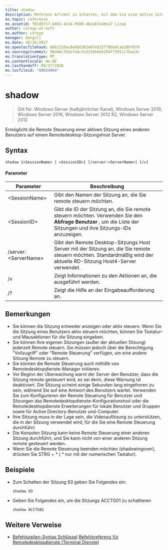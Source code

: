 ```yaml
---
title: shadow
description: Referenz Artikel zu Schatten, mit dem Sie eine aktive Sitzung eines anderen Benutzers auf einem Remotedesktop-Sitzungshost Server remote steuern können.
ms.topic: reference
ms.assetid: f81d9717-6883-4e14-9508-4b2a87e48ea7 Lizap
author: coreyp-at-msft
ms.author: coreyp
manager: dongill
ms.date: 10/16/2017
ms.openlocfilehash: 0db1150ac8e0b6382e07e032f780a9cab28bf870
ms.sourcegitcommit: 96d46c702e7a9c3a321bbbb5284f73911c7baa3c
ms.translationtype: MT
ms.contentlocale: de-DE
ms.lasthandoff: 08/27/2020
ms.locfileid: "89024864"
---
```

# <a name="shadow"></a>shadow

> Gilt für: Windows Server (halbjährlicher Kanal), Windows Server 2019, Windows Server 2016, Windows Server 2012 R2, Windows Server 2012

Ermöglicht die Remote Steuerung einer aktiven Sitzung eines anderen Benutzers auf einem Remotedesktop-Sitzungshost Server.



## <a name="syntax"></a>Syntax
```
shadow {<SessionName> | <SessionID>} [/server:<ServerName>] [/v]
```

#### <a name="parameters"></a>Parameter
|Parameter|Beschreibung|
|-------|--------|
|\<SessionName>|Gibt den Namen der Sitzung an, die Sie remote steuern möchten.|
|\<SessionID>|Gibt die ID der Sitzung an, die Sie remote steuern möchten. Verwenden Sie den **Abfrage Benutzer** , um die Liste der Sitzungen und ihre Sitzungs-IDs anzuzeigen.|
|/server:\<ServerName>|Gibt den Remote Desktop-Sitzungs Host Server mit der Sitzung an, die Sie remote steuern möchten. Standardmäßig wird der aktuelle RD-Sitzung Host4-Server verwendet.|
|/v|Zeigt Informationen zu den Aktionen an, die ausgeführt werden.|
|/?|Zeigt die Hilfe an der Eingabeaufforderung an.|

## <a name="remarks"></a>Bemerkungen
-   Sie können die Sitzung entweder anzeigen oder aktiv steuern. Wenn Sie die Sitzung eines Benutzers aktiv steuern möchten, können Sie Tastatur-und Mausaktionen für die Sitzung eingeben.
-   Sie können Ihre eigenen Sitzungen (außer der aktuellen Sitzung) jederzeit Remote steuern. Sie müssen jedoch über die Berechtigung "Vollzugriff" oder "Remote Steuerung" verfügen, um eine andere Sitzung Remote zu steuern.
-   Sie können die Remote Steuerung auch mithilfe von Remotedesktopdienste-Manager initiieren.
-   Vor Beginn der Überwachung warnt der Server den Benutzer, dass die Sitzung remote gesteuert wird, es sei denn, diese Warnung ist deaktiviert. Die Sitzung scheint einige Sekunden lang eingefroren zu sein, während Sie auf eine Antwort des Benutzers wartet. Verwenden Sie zum Konfigurieren der Remote Steuerung für Benutzer und Sitzungen das Remotedesktopdienste-Konfigurationstool oder die Remotedesktopdienste Erweiterungen für lokale Benutzer und Gruppen sowie für Active Directory-Benutzer und-Computer.
-   Ihre Sitzung muss in der Lage sein, die Videoauflösung zu unterstützen, die in der Sitzung verwendet wird, für die Sie eine Remote Steuerung durchführt.
-   Die Konsolen Sitzung kann keine Remote Steuerung einer anderen Sitzung durchführt, und Sie kann nicht von einer anderen Sitzung remote gesteuert werden.
-   Wenn Sie die Remote Steuerung beenden möchten (shadowingover), drücken Sie STRG + \* ( \* nur mit der numerischen Tastatur).

## <a name="examples"></a>Beispiele
-   Zum Schatten der Sitzung 93 geben Sie Folgendes ein:
    ```
    shadow 93
    ```
-   Geben Sie Folgendes ein, um die Sitzungs ACCTG01 zu schattieren
    ```
    shadow ACCTG01
    ```

## <a name="additional-references"></a>Weitere Verweise
- [Befehlszeilen-Syntax Schlüssel](command-line-syntax-key.md) 
 [Befehlsreferenz für Remotedesktopdienste (Terminal Dienste)](remote-desktop-services-terminal-services-command-reference.md)
